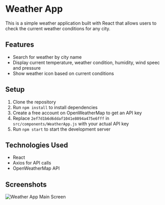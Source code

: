 # Weather App

This is a simple weather application built with React that allows users to check the current weather conditions for any city.

## Features

- Search for weather by city name
- Display current temperature, weather condition, humidity, wind speec and pressure
- Show weather icon based on current conditions

## Setup

1. Clone the repository
2. Run `npm install` to install dependencies
3. Create a free account on OpenWeatherMap to get an API key
4. Replace `2ef7d1b6d6ddaf1041e8094a475e6fff` in `src/components/WeatherApp.js` with your actual API key
5. Run `npm start` to start the development server

## Technologies Used

- React
- Axios for API calls
- OpenWeatherMap API

## Screenshots
![Weather App Main Screen](https://https://github.com/Om21o7/Comp3123_Lab2/blob/main/s1.jpg)
